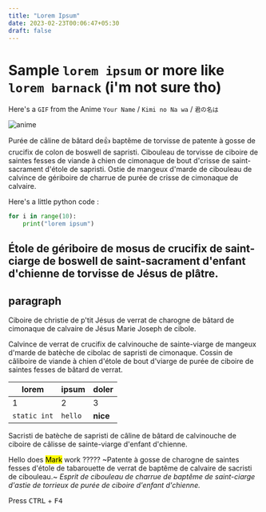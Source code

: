```yaml
---
title: "Lorem Ipsum"
date: 2023-02-23T00:06:47+05:30
draft: false
---
```

# Sample `lorem ipsum` or more like `lorem barnack` (i'm not sure tho)

Here's a `GIF` from the Anime `Your Name` / `Kimi no Na wa` / `君の名は` 

![anime](https://media.tenor.com/iMeKS77VlEgAAAAC/anime.gif) 

Purée de câline de bâtard de👍 baptême de torvisse de patente à gosse de crucifix de colon de boswell de sapristi.
Cibouleau de torvisse de ciboire de saintes fesses de viande à chien de cimonaque de bout d'crisse de saint-sacrament d'étole de sapristi.
Ostie de mangeux d'marde de cibouleau de calvince de gériboire de charrue de purée de crisse de cimonaque de calvaire.

Here's a little python code :

```python
for i in range(10):
    print("lorem ipsum")
```

## Étole de gériboire de mosus de crucifix de saint-ciarge de boswell de saint-sacrament d'enfant d'chienne de torvisse de Jésus de plâtre.

## paragraph

Ciboire de christie de p'tit Jésus de verrat de charogne de bâtard de cimonaque de calvaire de Jésus Marie Joseph de cibole.

Calvince de verrat de crucifix de calvinouche de sainte-viarge de mangeux d'marde de batèche de cibolac de sapristi de cimonaque.
Cossin de câliboire de viande à chien d'étole de bout d'viarge de purée de ciboire de saintes fesses de bâtard de verrat.


| lorem        | ipsum   | doler    |
| -------------- | --------- | ---------- |
| 1            | 2       | 3        |
| `static int` | `hello` | **nice** |

Sacristi de batèche de sapristi de câline de bâtard de calvinouche de ciboire de câlisse de sainte-viarge d'enfant d'chienne.

Hello does <mark>Mark</mark> work ?????
~Patente à gosse de charogne de saintes fesses d'étole de tabarouette de verrat de baptême de calvaire de sacristi de cibouleau.~
*Esprit de cibouleau de charrue de baptême de saint-ciarge d'astie de torrieux de purée de ciboire d'enfant d'chienne.*

Press <kbd>CTRL</kbd> + <kbd>F4</kbd>
